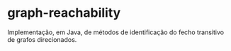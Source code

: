 # graph-reachability
Implementação, em Java, de métodos de identificação do fecho transitivo de grafos direcionados.
